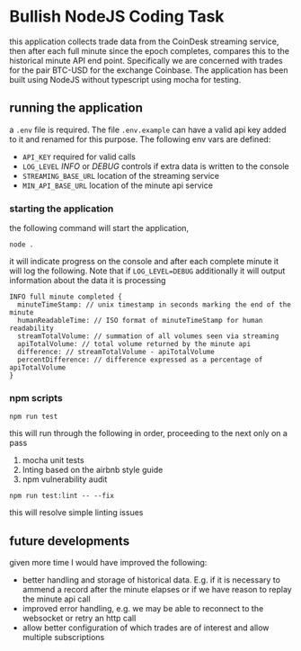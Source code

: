 # Bullish NodeJS Coding Task
this application collects trade data from the CoinDesk streaming service, then after each full minute since the epoch completes, compares this to the historical minute API end point.  Specifically we are concerned with trades for the pair BTC-USD for the exchange Coinbase.  The application has been built using NodeJS without typescript using mocha for testing.

## running the application
a `.env` file is required. The file `.env.example` can have a valid api key added to it and renamed for this purpose.  The following env vars are defined:
- `API_KEY` required for valid calls
- `LOG_LEVEL` *INFO* or *DEBUG* controls if extra data is written to the console
- `STREAMING_BASE_URL` location of the streaming service
- `MIN_API_BASE_URL` location of the minute api service

### starting the application
the following command will start the application, 
```
node .
```
it will indicate progress on the console and after each complete minute it will log the following.  Note that if `LOG_LEVEL=DEBUG` additionally it will output information about the data it is processing
```
INFO full minute completed {
  minuteTimeStamp: // unix timestamp in seconds marking the end of the minute
  humanReadableTime: // ISO format of minuteTimeStamp for human readability
  streamTotalVolume: // summation of all volumes seen via streaming
  apiTotalVolume: // total volume returned by the minute api
  difference: // streamTotalVolume - apiTotalVolume
  percentDifference: // difference expressed as a percentage of apiTotalVolume
}
```

### npm scripts
```
npm run test
```
this will run through the following in order, proceeding to the next only on a pass
1. mocha unit tests
2. lnting based on the airbnb style guide 
3. npm vulnerability audit

```
npm run test:lint -- --fix
```
this will resolve simple linting issues

## future developments
given more time I would have improved the following:
- better handling and storage of historical data. E.g. if it is necessary to ammend a record after the minute elapses or if we have reason to replay the minute api call 
- improved error handling, e.g. we may be able to reconnect to the websocket or retry an http call
- allow better configuration of which trades are of interest and allow multiple subscriptions
